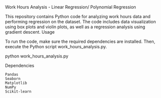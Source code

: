 Work Hours Analysis - Linear Regression/ Polynomial Regression

This repository contains Python code for analyzing work hours data and performing regression on the dataset. The code includes data visualization using box plots and violin plots, as well as a regression analysis using gradient descent.
Usage

To run the code, make sure the required dependencies are installed. Then, execute the Python script work_hours_analysis.py.

python work_hours_analysis.py

Dependencies

    Pandas
    Seaborn
    Matplotlib
    NumPy
    Scikit-learn
